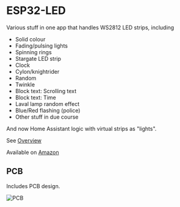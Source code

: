 # ESP32-LED

Various stuff in one app that handles WS2812 LED strips, including

- Solid colour
- Fading/pulsing lights
- Spinning rings
- Stargate LED strip
- Clock
- Cylon/knightrider
- Random
- Twinkle
- Block text: Scrolling text
- Block text: Time
- Laval lamp random effect
- Blue/Red flashing (police)
- Other stuff in due course

And now Home Assistant logic with virtual strips as "lights".

See [Overview](Manuals/Overview.md)

Available on [Amazon](https://www.amazon.co.uk/dp/B0C1W1XJS8)

## PCB

Includes PCB design.

![PCB](https://github.com/revk/ESP32-LED/assets/996983/904c83a9-1b0c-4f4a-a654-2c32c91382dc)
